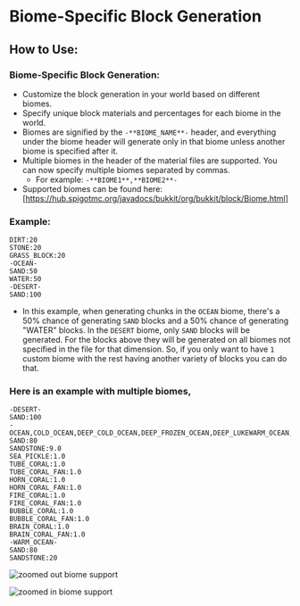 # Biome-Specific Block Generation
 
## How to Use:
 
### Biome-Specific Block Generation:
 
- Customize the block generation in your world based on different biomes.
- Specify unique block materials and percentages for each biome in the world.
- Biomes are signified by the `-**BIOME_NAME**-` header, and everything under the biome header will generate only in that biome unless another biome is specified after it.
- Multiple biomes in the header of the material files are supported. You can now specify multiple biomes separated by commas.
  - For example: `-**BIOME1**,**BIOME2**-`
- Supported biomes can be found here: [https://hub.spigotmc.org/javadocs/bukkit/org/bukkit/block/Biome.html]
 
### Example:
 
```
DIRT:20 
STONE:20 
GRASS_BLOCK:20 
-OCEAN- 
SAND:50 
WATER:50 
-DESERT- 
SAND:100​ 
```
 
- In this example, when generating chunks in the `OCEAN` biome, there's a 50% chance of generating `SAND` blocks and a 50% chance of generating "WATER" blocks. In the `DESERT` biome, only `SAND` blocks will be generated. For the blocks above they will be generated on all biomes not specified in the file for that dimension. So, if you only want to have `1` custom biome with the rest having another variety of blocks you can do that.
 
### Here is an example with multiple biomes,
 
```
-DESERT-
SAND:100
-OCEAN,COLD_OCEAN,DEEP_COLD_OCEAN,DEEP_FROZEN_OCEAN,DEEP_LUKEWARM_OCEAN,DEEP_OCEAN,FROZEN_OCEAN,LUKEWARM_OCEAN-
SAND:80
SANDSTONE:9.0
SEA_PICKLE:1.0
TUBE_CORAL:1.0
TUBE_CORAL_FAN:1.0
HORN_CORAL:1.0
HORN_CORAL_FAN:1.0
FIRE_CORAL:1.0
FIRE_CORAL_FAN:1.0
BUBBLE_CORAL:1.0
BUBBLE_CORAL_FAN:1.0
BRAIN_CORAL:1.0
BRAIN_CORAL_FAN:1.0
-WARM_OCEAN-
SAND:80
SANDSTONE:20
```
 
![zoomed out biome support](https://www.toolsnexus.com/mc/out.jpg)
 
![zoomed in biome support](https://www.toolsnexus.com/mc/in.jpg)